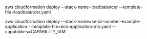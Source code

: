 aws cloudformation deploy --stack-name=loadbalancer --template-file=loadbalancer.yaml

aws cloudformation deploy --stack-name=serial-number-example-application --template-file=ecs-application-alb.yaml --capabilities=CAPABILITY_IAM
